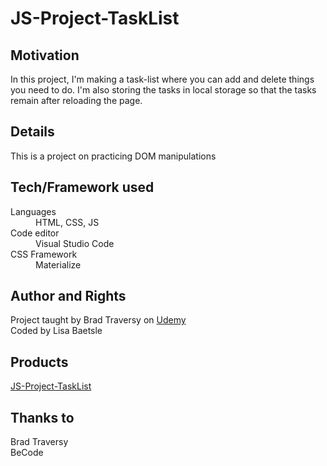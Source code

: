 # JS-Project-TaskList

## Motivation

In this project, I'm making a task-list where you can add and delete things you need to do.
I'm also storing the tasks in local storage so that the tasks remain after reloading the page.

## Details

This is a project on practicing DOM manipulations

## Tech/Framework used

<dl>
  <dt>Languages</dt>
  <dd>HTML, CSS, JS</dd>

  <dt>Code editor</dt>
  <dd>Visual Studio Code</dd>
  
  <dt>CSS Framework</dt>
  <dd>Materialize</dd>
</dl>


## Author and Rights

Project taught by Brad Traversy on [Udemy](https://www.udemy.com/course/modern-javascript-from-the-beginning/)  
Coded by Lisa Baetsle


## Products
  
[JS-Project-TaskList](https://lisabaetsle.github.io/JS-Project-TaskList/)  

## Thanks to

Brad Traversy  
BeCode
